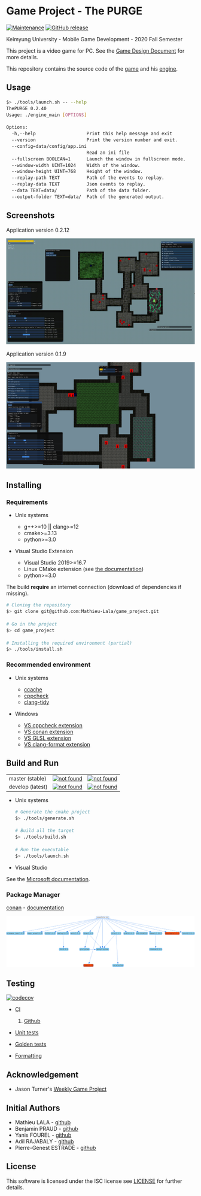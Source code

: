 # Game Project - The PURGE

[![Maintenance](https://img.shields.io/badge/Maintained%3F-yes-green.svg)](https://github.com/Mathieu-Lala/game_project/graphs/commit-activity)
[![GitHub release](https://img.shields.io/github/v/release/Mathieu-Lala/game_project)](https://github.com/Mathieu-Lala/game_project/releases/)

Keimyung University - Mobile Game Development - 2020 Fall Semester

This project is a video game for PC. See the [Game Design Document](doc/GDD_ten_page.pdf) for more details.

This repository contains the source code of the [game](src/Application) and his [engine](src/Engine).

## Usage

```sh
$> ./tools/launch.sh -- --help
ThePURGE 0.2.40
Usage: ./engine_main [OPTIONS]

Options:
  -h,--help                   Print this help message and exit
  --version                   Print the version number and exit.
  --config=data/config/app.ini
                              Read an ini file
  --fullscreen BOOLEAN=1      Launch the window in fullscreen mode.
  --window-width UINT=1024    Width of the window.
  --window-height UINT=768    Height of the window.
  --replay-path TEXT          Path of the events to replay.
  --replay-data TEXT          Json events to replay.
  --data TEXT=data/           Path of the data folder.
  --output-folder TEXT=data/  Path of the generated output.
```

## Screenshots

Application version 0.2.12

![v0.2.12](./doc/screenshots/app_v0.2.12.gif)

Application version 0.1.9

![v0.1.9](./doc/screenshots/app_v0.1.9.png)

## Installing

### Requirements

* Unix systems

    * g++>=10 || clang>=12
    * cmake>=3.13
    * python>=3.0

* Visual Studio Extension

    * Visual Studio 2019>=16.7
    * Linux CMake extension (see [the documentation](https://docs.microsoft.com/en-us/cpp/linux/cmake-linux-configure?view=vs-2019))
    * python>=3.0

The build **require** an internet connection (download of dependencies if missing).

```sh
# Cloning the repository
$> git clone git@github.com:Mathieu-Lala/game_project.git

# Go in the project
$> cd game_project

# Installing the required environment (partial)
$> ./tools/install.sh
```

### Recommended environment

* Unix systems

    * [ccache](https://ccache.dev/)
    * [cppcheck](http://cppcheck.sourceforge.net/)
    * [clang-tidy](https://clang.llvm.org/extra/clang-tidy/)

* Windows

    * [VS cppcheck extension](https://marketplace.visualstudio.com/items?itemName=Alexium.Cppcheckadd-in)
    * [VS conan extension](https://marketplace.visualstudio.com/items?itemName=conan-io.conan-vs-extension)
    * [VS GLSL extension](https://marketplace.visualstudio.com/items?itemName=DanielScherzer.GLSL)
    * [VS clang-format extension](https://marketplace.visualstudio.com/items?itemName=xaver.clang-format)

## Build and Run

<table>
  <tr>
    <td>master (stable)</td>
    <td>
      <a href="https://github.com/Mathieu-Lala/game_project/actions?query=branch%3Amaster">
        <img src="https://github.com/Mathieu-Lala/game_project/workflows/C++%20CMake%20Build/badge.svg?branch=master"
          alt="not found"
        >
      </a>
    </td>
    <td>
      <a href="https://travis-ci.com/github/Mathieu-Lala/game_project">
        <img src="https://api.travis-ci.com/Mathieu-Lala/game_project.svg?branch=master"
          alt="not found"
        >
      </a>
    </td>
  </tr>
  <tr>
    <td>develop (latest)</td>
    <td>
      <a href="https://github.com/Mathieu-Lala/game_project/actions?query=branch%3Adevelop">
        <img src="https://github.com/Mathieu-Lala/game_project/workflows/C++%20CMake%20Build/badge.svg?branch=develop"
          alt="not found"
        >
      </a>
    </td>
    <td>
      <a href="https://travis-ci.com/github/Mathieu-Lala/game_project">
        <img src="https://api.travis-ci.com/Mathieu-Lala/game_project.svg?branch=develop"
          alt="not found"
        >
      </a>
    </td>
  </tr>
</table>

* Unix systems

    ```sh
    # Generate the cmake project
    $> ./tools/generate.sh

    # Build all the target
    $> ./tools/build.sh

    # Run the executable
    $> ./tools/launch.sh
    ```

* Visual Studio

See the [Microsoft documentation](https://docs.microsoft.com/en-us/cpp/build/cmake-projects-in-visual-studio?view=msvc-160).

### Package Manager

[conan](https://conan.io/) - [documentation](https://docs.conan.io/en/1.31/)

![Dependencies](doc/conan_dependencies.png)

## Testing

[![codecov](https://codecov.io/gh/Mathieu-Lala/game_project/branch/develop/graph/badge.svg?token=E43G3XKG01)](https://codecov.io/gh/Mathieu-Lala/game_project)

* [CI](https://en.wikipedia.org/wiki/Continuous_integration)

  1. [Github](https://github.com/Mathieu-Lala/game_project/actions)

* [Unit tests](https://en.wikipedia.org/wiki/Unit_testing)

* [Golden tests](https://en.wikipedia.org/wiki/Software_testing#Output_comparison_testing)

* [Formatting](https://en.wikipedia.org/wiki/Programming_style)

## Acknowledgement

* Jason Turner's [Weekly Game Project](https://github.com/lefticus/cpp_weekly_game_project)

## Initial Authors

* Mathieu LALA - [github](https://github.com/Mathieu-Lala)
* Benjamin PRAUD - [github](https://github.com/BenjaminPraud)
* Yanis FOUREL - [github](https://github.com/Yanis-F)
* Adil RAJABALY - [github](https://github.com/ADeal24)
* Pierre-Genest ESTRADE - [github](https://github.com/Pierre-Genest)

## License

This software is licensed under the ISC license see [LICENSE](/LICENSE) for further details.
